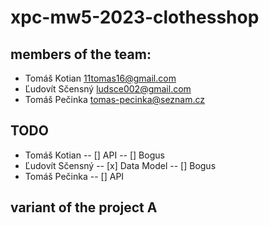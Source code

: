 # xpc-mw5-2023-clothesshop
## members of the team:
- Tomáš Kotian 11tomas16@gmail.com
- Ľudovít Sčensný ludsce002@gmail.com
- Tomáš Pečinka tomas-pecinka@seznam.cz
## TODO
- Tomáš Kotian
-- [] API
-- [] Bogus
- Ľudovít Sčensný
-- [x] Data Model
-- [] Bogus
- Tomáš Pečinka
-- [] API
## variant of the project A
